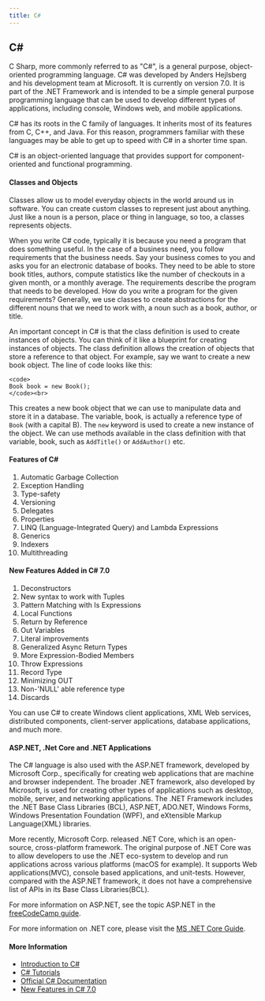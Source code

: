 ```yaml
---
title: C#
---
```


## C# 

C Sharp, more commonly referred to as "C#", is a general purpose, object-oriented programming language. C# was developed by Anders Hejlsberg and his development team at Microsoft. It is currently on version 7.0. It is part of the .NET Framework and is intended to be a simple general purpose programming language that can be used to develop different types of applications, including console, Windows web, and mobile applications. 

C# has its roots in the C family of languages. It inherits most of its features from C, C++, and Java. For this reason, programmers familiar with these languages may be able to get up to speed with C# in a shorter time span.

C# is an object-oriented language that provides support for component-oriented and functional programming.

#### Classes and Objects

Classes allow us to model everyday objects in the world around us in software. You can create custom classes to represent just about anything. Just like a noun is a person, place or thing in language, so too, a classes represents objects.

When you write C# code, typically it is because you need a program that does something useful. In the case of a business need, you follow requirements that the business needs. Say your business comes to you and asks you for an electronic database of books. They need to be able to store book titles, authors, compute statistics like the number of checkouts in a given month, or a monthly average. The requirements describe the program that needs to be developed. How do you write a program for the given requirements? Generally, we use classes to create abstractions for the different nouns that we need to work with, a noun such as a book, author, or title. 

An important concept in C# is that the class definition is used to create instances of objects. You can think of it like a blueprint for creating instances of objects. The class definition allows the creation of objects that store a reference to that object. For example, say we want to create a new book object. The line of code looks like this:  

```
<code>
Book book = new Book();
</code><br>
```

This creates a new book object that we can use to manipulate data and store it in a database. The variable, book, is actually a reference type of `Book` (with a capital B). The `new` keyword is used to create a new instance of the object. We can use methods available in the class definition with that variable, book, such as `AddTitle()` or `AddAuthor()` etc.

#### Features of C#

1. Automatic Garbage Collection
2. Exception Handling
3. Type-safety
4. Versioning
5. Delegates
6. Properties
7. LINQ (Language-Integrated Query) and Lambda Expressions
8. Generics
9. Indexers
10. Multithreading

#### New Features Added in C# 7.0

1. Deconstructors
2. New syntax to work with Tuples
3. Pattern Matching with Is Expressions
4. Local Functions
5. Return by Reference
6. Out Variables
7. Literal improvements
8. Generalized Async Return Types
9. More Expression-Bodied Members
10. Throw Expressions
11. Record Type
12. Minimizing OUT
13. Non-'NULL' able reference type
14. Discards

You can use C# to create Windows client applications, XML Web services, distributed components, client-server applications, database applications, and much more.

#### ASP.NET, .Net Core and .NET Applications

The C# language is also used with the ASP.NET framework, developed by Microsoft Corp., specifically for creating web applications that are machine and browser independent. The broader .NET framework, also developed by Microsoft, is used for creating other types of applications such as desktop, mobile, server, and networking applications. The .NET Framework includes the .NET Base Class Libraries (BCL), ASP.NET, ADO.NET, Windows Forms, Windows Presentation Foundation (WPF), and eXtensible Markup Language(XML) libraries.

More recently, Microsoft Corp. released .NET Core, which is an open-source, cross-platform framework. The original purpose of .NET Core was to allow developers to use the .NET eco-system to develop and run applications across various platforms (macOS for example). It supports Web applications(MVC), console based applications, and unit-tests. However, compared with the ASP.NET framework, it does not have a comprehensive list of APIs in its Base Class Libraries(BCL).

For more information on ASP.NET, see the topic ASP.NET in the [freeCodeCamp guide](https://guide.freecodecamp.org).

For more information on .NET core, please visit the <a href='https://docs.microsoft.com/en-us/dotnet/core/' target='_blank' rel='nofollow'>MS .NET Core Guide</a>.

#### More Information

* [Introduction to C#](https://docs.microsoft.com/en-us/dotnet/csharp/getting-started/introduction-to-the-csharp-language-and-the-net-framework)
* [C# Tutorials](https://www.microsoft.com/net/tutorials/csharp/getting-started)
* [Official C# Documentation](https://docs.microsoft.com/en-us/dotnet/csharp/)
* [New Features in C# 7.0](https://msdn.microsoft.com/en-us/magazine/mt790184.aspx)
